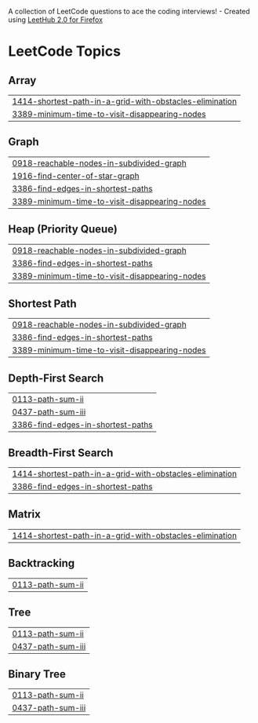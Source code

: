 A collection of LeetCode questions to ace the coding interviews! - Created using [LeetHub 2.0 for Firefox](https://github.com/maitreya2954/LeetHub-2.0-Firefox)
<!---LeetCode Topics Start-->
# LeetCode Topics
## Array
|  |
| ------- |
| [1414-shortest-path-in-a-grid-with-obstacles-elimination](https://github.com/RealMati/A2SV-Progress-Sheet/tree/master/1414-shortest-path-in-a-grid-with-obstacles-elimination) |
| [3389-minimum-time-to-visit-disappearing-nodes](https://github.com/RealMati/A2SV-Progress-Sheet/tree/master/3389-minimum-time-to-visit-disappearing-nodes) |
## Graph
|  |
| ------- |
| [0918-reachable-nodes-in-subdivided-graph](https://github.com/RealMati/A2SV-Progress-Sheet/tree/master/0918-reachable-nodes-in-subdivided-graph) |
| [1916-find-center-of-star-graph](https://github.com/RealMati/A2SV-Progress-Sheet/tree/master/1916-find-center-of-star-graph) |
| [3386-find-edges-in-shortest-paths](https://github.com/RealMati/A2SV-Progress-Sheet/tree/master/3386-find-edges-in-shortest-paths) |
| [3389-minimum-time-to-visit-disappearing-nodes](https://github.com/RealMati/A2SV-Progress-Sheet/tree/master/3389-minimum-time-to-visit-disappearing-nodes) |
## Heap (Priority Queue)
|  |
| ------- |
| [0918-reachable-nodes-in-subdivided-graph](https://github.com/RealMati/A2SV-Progress-Sheet/tree/master/0918-reachable-nodes-in-subdivided-graph) |
| [3386-find-edges-in-shortest-paths](https://github.com/RealMati/A2SV-Progress-Sheet/tree/master/3386-find-edges-in-shortest-paths) |
| [3389-minimum-time-to-visit-disappearing-nodes](https://github.com/RealMati/A2SV-Progress-Sheet/tree/master/3389-minimum-time-to-visit-disappearing-nodes) |
## Shortest Path
|  |
| ------- |
| [0918-reachable-nodes-in-subdivided-graph](https://github.com/RealMati/A2SV-Progress-Sheet/tree/master/0918-reachable-nodes-in-subdivided-graph) |
| [3386-find-edges-in-shortest-paths](https://github.com/RealMati/A2SV-Progress-Sheet/tree/master/3386-find-edges-in-shortest-paths) |
| [3389-minimum-time-to-visit-disappearing-nodes](https://github.com/RealMati/A2SV-Progress-Sheet/tree/master/3389-minimum-time-to-visit-disappearing-nodes) |
## Depth-First Search
|  |
| ------- |
| [0113-path-sum-ii](https://github.com/RealMati/A2SV-Progress-Sheet/tree/master/0113-path-sum-ii) |
| [0437-path-sum-iii](https://github.com/RealMati/A2SV-Progress-Sheet/tree/master/0437-path-sum-iii) |
| [3386-find-edges-in-shortest-paths](https://github.com/RealMati/A2SV-Progress-Sheet/tree/master/3386-find-edges-in-shortest-paths) |
## Breadth-First Search
|  |
| ------- |
| [1414-shortest-path-in-a-grid-with-obstacles-elimination](https://github.com/RealMati/A2SV-Progress-Sheet/tree/master/1414-shortest-path-in-a-grid-with-obstacles-elimination) |
| [3386-find-edges-in-shortest-paths](https://github.com/RealMati/A2SV-Progress-Sheet/tree/master/3386-find-edges-in-shortest-paths) |
## Matrix
|  |
| ------- |
| [1414-shortest-path-in-a-grid-with-obstacles-elimination](https://github.com/RealMati/A2SV-Progress-Sheet/tree/master/1414-shortest-path-in-a-grid-with-obstacles-elimination) |
## Backtracking
|  |
| ------- |
| [0113-path-sum-ii](https://github.com/RealMati/A2SV-Progress-Sheet/tree/master/0113-path-sum-ii) |
## Tree
|  |
| ------- |
| [0113-path-sum-ii](https://github.com/RealMati/A2SV-Progress-Sheet/tree/master/0113-path-sum-ii) |
| [0437-path-sum-iii](https://github.com/RealMati/A2SV-Progress-Sheet/tree/master/0437-path-sum-iii) |
## Binary Tree
|  |
| ------- |
| [0113-path-sum-ii](https://github.com/RealMati/A2SV-Progress-Sheet/tree/master/0113-path-sum-ii) |
| [0437-path-sum-iii](https://github.com/RealMati/A2SV-Progress-Sheet/tree/master/0437-path-sum-iii) |
<!---LeetCode Topics End-->